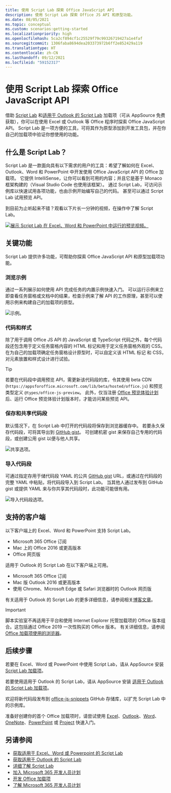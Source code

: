 ```yaml
---
title: 使用 Script Lab 探索 Office JavaScript API
description: 使用 Script Lab 探索 Office JS API 和原型功能。
ms.date: 08/05/2021
ms.topic: conceptual
ms.custom: scenarios:getting-started
ms.localizationpriority: high
ms.openlocfilehash: 5ca2cf894cf1c25529f79c99326719427a1e4faf
ms.sourcegitcommit: 1306faba8694dea203373972b6ff2e852429a119
ms.translationtype: HT
ms.contentlocale: zh-CN
ms.lasthandoff: 09/12/2021
ms.locfileid: "59152317"
---
```

# <a name="explore-office-javascript-api-using-script-lab"></a>使用 Script Lab 探索 Office JavaScript API

借助 [Script Lab](https://appsource.microsoft.com/product/office/WA104380862) 和[适用于 Outlook 的 Script Lab](https://appsource.microsoft.com/product/office/WA200001603) 加载项（可从 AppSource 免费获取），你可以在使用 Excel 或 Outlook 等 Office 程序时探索 Office JavaScript API。 Script Lab 是一项方便的工具，可将其作为原型添加到开发工具包，并在你自己的加载项中验证你想使用的功能。

## <a name="what-is-script-lab"></a>什么是 Script Lab？

Script Lab 是一款面向具有以下需求的用户的工具：希望了解如何在 Excel、Outlook、Word 和 PowerPoint 中开发使用 Office JavaScript API 的 Office 加载项。 它提供 IntelliSense，让你可以看到可用的内容；并且它是基于 Monaco 框架构建的（Visual Studio Code 也使用该框架）。 通过 Script Lab，可访问示例库以快速试用各项功能，也由示例开始编写自己的代码。 甚至可以通过 Script Lab 试用预览 API。

到目前为止听起来不错？观看以下片长一分钟的视频，在操作中了解 Script Lab。

[![展示 Script Lab 在 Excel、Word 和 PowerPoint 中运行的预览视频。](../images/screenshot-wide-youtube.png 'Script Lab 预览视频。')](https://aka.ms/scriptlabvideo)

## <a name="key-features"></a>关键功能

Script Lab 提供许多功能，可帮助你探索 Office JavaScript API 和原型加载项功能。

### <a name="explore-samples"></a>浏览示例

通过一系列展示如何使用 API 完成任务的内置示例快速入门。 可以运行示例来立即查看任务窗格或文档中的结果，检查示例来了解 API 的工作原理，甚至可以使用示例来构建自己的加载项的原型。

![示例。](../images/script-lab-samples.jpg)

### <a name="code-and-style"></a>代码和样式

除了用于调用 Office JS API 的 JavaScript 或 TypeScript 代码之外，每个代码段还包含用于定义任务窗格内容的 HTML 标记和用于定义任务窗格外观的 CSS。 在为自己的加载项确定任务窗格设计原型时，可以自定义该 HTML 标记 和 CSS，对元素放置和样式设计进行试验。

> [!TIP]
> 若要在代码段中调用预览 API，需更新该代码段的库，令其使用 beta CDN (`https://appsforoffice.microsoft.com/lib/beta/hosted/office.js`) 和预览类型定义 `@types/office-js-preview`。 此外，仅当注册 [Office 预览体验计划](https://insider.office.com)后、运行 Office 预览体验计划版本时，才能访问某些预览 API。

### <a name="save-and-share-snippets"></a>保存和共享代码段

默认情况下，在 Script Lab 中打开的代码段将保存到浏览器缓存中。 若要永久保存代码段，可将其导出到 [GitHub gist](https://gist.github.com)。 可创建机密 gist 来保存自己专用的代码段，或创建公用 gist 以便与他人共享。

![共享选项。](../images/script-lab-share.jpg)

### <a name="import-snippets"></a>导入代码段

可通过指定存用于储代码段 YAML 的公共 [GitHub gist](https://gist.github.com) URL，或通过在代码段的完整 YAML 中粘贴，将代码段导入到 Script Lab。 当其他人通过发布到 GitHub gist 或提供 YAML 来与你共享其代码段时，此功能可能很有用。

![导入代码段选项。](../images/script-lab-import-snippet.jpg)

## <a name="supported-clients"></a>支持的客户端

以下客户端上的 Excel、Word 和 PowerPoint 支持 Script Lab。

- Microsoft 365 Office 订阅
- Mac 上的 Office 2016 或更高版本
- Office 网页版

适用于 Outlook 的 Script Lab 在以下客户端上可用。

- Microsoft 365 Office 订阅
- Mac 版 Outlook 2016 或更高版本
- 使用 Chrome、Microsoft Edge 或 Safari 浏览器时的 Outlook 网页版

有关适用于 Outlook 的 Script Lab 的更多详细信息，请参阅相关[博客文章](https://developer.microsoft.com/outlook/blogs/script-lab-now-supports-outlook/)。

> [!IMPORTANT]
> 脚本实验室不再适用于平台和使用 Internet Explorer 托管加载项的 Office 版本组合。这包括通过 Office 2019 一次性购买的 Office 版本。 有关详细信息，请参阅 [Office 加载项使用的浏览器](../concepts/browsers-used-by-office-web-add-ins.md)。

## <a name="next-steps"></a>后续步骤

若要在 Excel、Word 或 PowerPoint 中使用 Script Lab，请从 AppSource 安装 [Script Lab 加载项](https://appsource.microsoft.com/product/office/WA104380862)。

若要使用适用于 Outlook 的 Script Lab，请从 AppSource 安装 [适用于 Outlook 的 Script Lab 加载项](https://appsource.microsoft.com/product/office/wa200001603)。

欢迎将新代码段发布到 [office-js-snippets](https://github.com/OfficeDev/office-js-snippets#office-js-snippets) GitHub 存储库，以扩充 Script Lab 中的示例库。

准备好创建你的首个 Office 加载项时，请尝试使用 [Excel](../quickstarts/excel-quickstart-jquery.md)、[Outlook](../quickstarts/outlook-quickstart.md)、[Word](../quickstarts/word-quickstart.md)、[OneNote](../quickstarts/onenote-quickstart.md)、[PowerPoint](../quickstarts/powerpoint-quickstart.md) 或 [Project](../quickstarts/project-quickstart.md) 快速入门。

## <a name="see-also"></a>另请参阅

- [获取适用于 Excel、Word 或 Powerpoint 的 Script Lab](https://appsource.microsoft.com/product/office/WA104380862)
- [获取适用于 Outlook 的 Script Lab](https://appsource.microsoft.com/product/office/wa200001603)
- [详细了解 Script Lab](https://github.com/OfficeDev/script-lab#script-lab-a-microsoft-garage-project)
- [加入 Microsoft 365 开发人员计划](https://developer.microsoft.com/office/dev-program)
- [开发 Office 加载项](../develop/develop-overview.md)
- [了解 Microsoft 365 开发人员计划](https://developer.microsoft.com/microsoft-365/dev-program)
